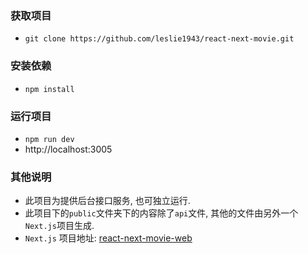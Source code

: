 ### 获取项目
- `git clone https://github.com/leslie1943/react-next-movie.git`

### 安装依赖
- `npm install`

### 运行项目
- `npm run dev`
- http://localhost:3005

### 其他说明
- 此项目为提供后台接口服务, 也可独立运行.
- 此项目下的`public`文件夹下的内容除了`api`文件, 其他的文件由另外一个`Next.js`项目生成.
- `Next.js` 项目地址: [react-next-movie-web](https://github.com/leslie1943/react-next-movie-web)
